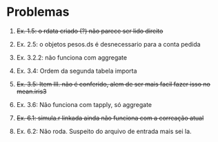 Problemas
=========

1. ~~Ex. 1.5: o rdata criado (?) não parece ser lido direito~~

2. Ex. 2.5: o objetos pesos.ds é desnecessario para a conta pedida

3. Ex. 3.2.2: não funciona com aggregate

4. Ex. 3.4: Ordem da segunda tabela importa

5. ~~Ex. 3.5: Item III. não é conferido, alem de ser mais facil fazer isso no mean.iris3~~

6. Ex. 3.6: Não funciona com tapply, só aggregate

7. ~~Ex. 6.1: simula.r linkada ainda não funciona com a correação atual~~

8. Ex. 6.2: Não roda. Suspeito do arquivo de entrada mais sei la.
